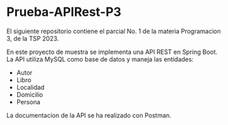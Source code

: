 # Prueba-APIRest-P3
El siguiente repositorio contiene el parcial No. 1 de la materia Programacion 3, de la TSP 2023.

En este proyecto de muestra se implementa una API REST en Spring Boot. La API utiliza MySQL como base de datos y maneja las entidades: 
- Autor
- Libro
- Localidad
- Domicilio
- Persona

La documentacion de la API se ha realizado con Postman.

